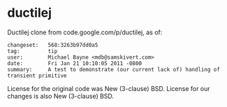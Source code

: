 ductilej
========

Ductilej clone from code.google.com/p/ductilej, as of:

```
changeset:   568:3263b97dd0a5
tag:         tip
user:        Michael Bayne <mdb@samskivert.com>
date:        Fri Jan 21 10:10:05 2011 -0800
summary:     A test to demonstrate (our current lack of) handling of transient primitive
```

License for the original code was New (3-clause) BSD.
License for our changes is also New (3-clause) BSD.
